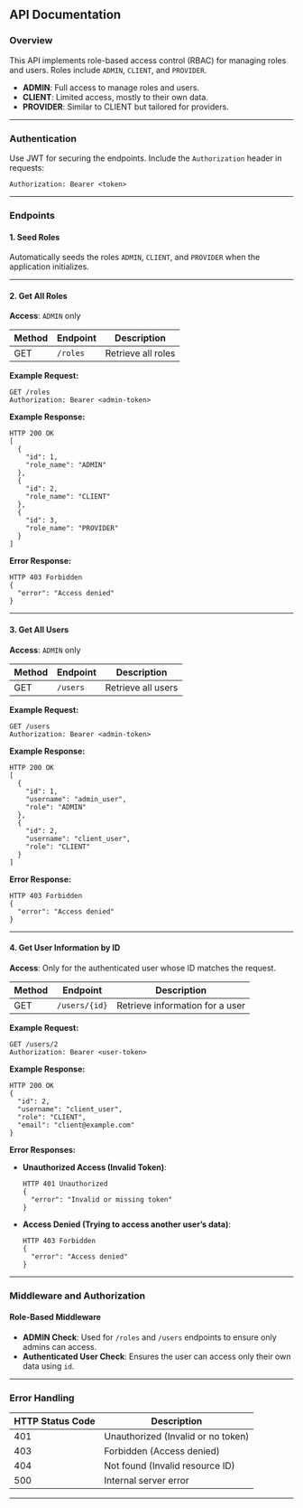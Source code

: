 ## **API Documentation**

### **Overview**
This API implements role-based access control (RBAC) for managing roles and users. Roles include `ADMIN`, `CLIENT`, and `PROVIDER`.

- **ADMIN**: Full access to manage roles and users.
- **CLIENT**: Limited access, mostly to their own data.
- **PROVIDER**: Similar to CLIENT but tailored for providers.

---

### **Authentication**

Use JWT for securing the endpoints. Include the `Authorization` header in requests:

```
Authorization: Bearer <token>
```

---

### **Endpoints**

#### **1. Seed Roles**

Automatically seeds the roles `ADMIN`, `CLIENT`, and `PROVIDER` when the application initializes.

---

#### **2. Get All Roles**

**Access**: `ADMIN` only

| Method | Endpoint | Description        |
|--------|----------|--------------------|
| GET    | `/roles` | Retrieve all roles |

**Example Request:**

```
GET /roles
Authorization: Bearer <admin-token>
```

**Example Response:**

```
HTTP 200 OK
[
  {
    "id": 1,
    "role_name": "ADMIN"
  },
  {
    "id": 2,
    "role_name": "CLIENT"
  },
  {
    "id": 3,
    "role_name": "PROVIDER"
  }
]
```

**Error Response:**

```
HTTP 403 Forbidden
{
  "error": "Access denied"
}
```

---

#### **3. Get All Users**

**Access**: `ADMIN` only

| Method | Endpoint | Description        |
|--------|----------|--------------------|
| GET    | `/users` | Retrieve all users |

**Example Request:**

```
GET /users
Authorization: Bearer <admin-token>
```

**Example Response:**

```
HTTP 200 OK
[
  {
    "id": 1,
    "username": "admin_user",
    "role": "ADMIN"
  },
  {
    "id": 2,
    "username": "client_user",
    "role": "CLIENT"
  }
]
```

**Error Response:**

```
HTTP 403 Forbidden
{
  "error": "Access denied"
}
```

---

#### **4. Get User Information by ID**

**Access**: Only for the authenticated user whose ID matches the request.

| Method | Endpoint      | Description                     |
|--------|---------------|---------------------------------|
| GET    | `/users/{id}` | Retrieve information for a user |

**Example Request:**

```
GET /users/2
Authorization: Bearer <user-token>
```

**Example Response:**

```
HTTP 200 OK
{
  "id": 2,
  "username": "client_user",
  "role": "CLIENT",
  "email": "client@example.com"
}
```

**Error Responses:**

- **Unauthorized Access (Invalid Token)**:
  ```
  HTTP 401 Unauthorized
  {
    "error": "Invalid or missing token"
  }
  ```

- **Access Denied (Trying to access another user’s data)**:
  ```
  HTTP 403 Forbidden
  {
    "error": "Access denied"
  }
  ```

---

### **Middleware and Authorization**

#### **Role-Based Middleware**

- **ADMIN Check**: Used for `/roles` and `/users` endpoints to ensure only admins can access.
- **Authenticated User Check**: Ensures the user can access only their own data using `id`.

---

### **Error Handling**

| HTTP Status Code | Description                        |
|------------------|------------------------------------|
| 401              | Unauthorized (Invalid or no token) |
| 403              | Forbidden (Access denied)          |
| 404              | Not found (Invalid resource ID)    |
| 500              | Internal server error              |

---